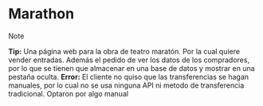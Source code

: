 # Marathon

> [!NOTE]
 **Tip:**
Una página web para la obra de teatro maratón. Por la cual quiere vender entradas. Además el pedido de ver los datos de los compradores, por lo que se tienen que almacenar en una base de datos y mostrar en una pestaña oculta. 
**Error:**
El cliente no quiso que las transferencias se hagan manuales, por lo cual no se usa ninguna API ni metodo de transferencia tradicional. Optaron por algo manual 
